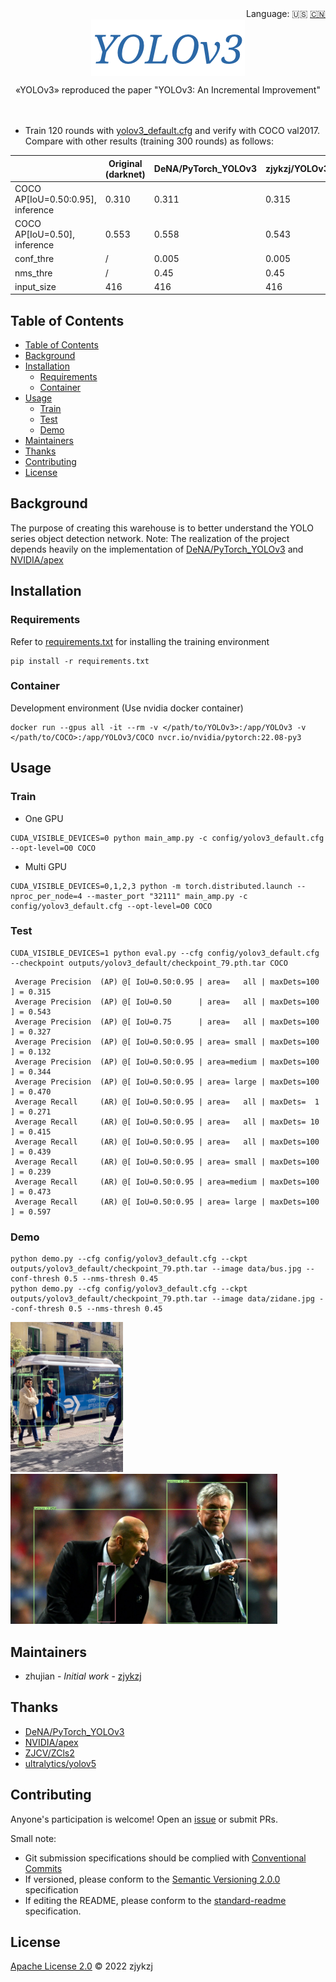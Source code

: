 <div align="right">
  Language:
    🇺🇸
  <a title="Chinese" href="./README.zh-CN.md">🇨🇳</a>
</div>

<div align="center"><a title="" href="https://github.com/zjykzj/YOLOv3"><img align="center" src="./imgs/YOLOv3.png" alt=""></a></div>

<p align="center">
  «YOLOv3» reproduced the paper "YOLOv3: An Incremental Improvement"
<br>
<br>
  <a href="https://github.com/RichardLitt/standard-readme"><img src="https://img.shields.io/badge/standard--readme-OK-green.svg?style=flat-square" alt=""></a>
  <a href="https://conventionalcommits.org"><img src="https://img.shields.io/badge/Conventional%20Commits-1.0.0-yellow.svg" alt=""></a>
  <a href="http://commitizen.github.io/cz-cli/"><img src="https://img.shields.io/badge/commitizen-friendly-brightgreen.svg" alt=""></a>
</p>

* Train 120 rounds with [yolov3_default.cfg](./config/yolov3_default.cfg) and verify with COCO val2017. Compare with other results (training 300 rounds) as follows:

<!-- <style type="text/css">
.tg  {border-collapse:collapse;border-spacing:0;}
.tg td{border-color:black;border-style:solid;border-width:1px;font-family:Arial, sans-serif;font-size:14px;
  overflow:hidden;padding:10px 5px;word-break:normal;}
.tg th{border-color:black;border-style:solid;border-width:1px;font-family:Arial, sans-serif;font-size:14px;
  font-weight:normal;overflow:hidden;padding:10px 5px;word-break:normal;}
.tg .tg-c3ow{border-color:inherit;text-align:center;vertical-align:top}
.tg .tg-7btt{border-color:inherit;font-weight:bold;text-align:center;vertical-align:top}
</style> -->
<table class="tg">
<thead>
  <tr>
    <th class="tg-c3ow"></th>
    <th class="tg-7btt"><span style="font-style:normal">Original (darknet)</span></th>
    <th class="tg-7btt">DeNA/PyTorch_YOLOv3</th>
    <th class="tg-7btt">zjykzj/YOLOv3(This)</th>
  </tr>
</thead>
<tbody>
  <tr>
    <td class="tg-7btt">COCO AP[IoU=0.50:0.95], inference</td>
    <td class="tg-c3ow">0.310</td>
    <td class="tg-c3ow">0.311</td>
    <td class="tg-c3ow">0.315</td>
  </tr>
  <tr>
    <td class="tg-7btt">COCO AP[IoU=0.50], inference</td>
    <td class="tg-c3ow">0.553</td>
    <td class="tg-c3ow">0.558</td>
    <td class="tg-c3ow">0.543</td>
  </tr>
  <tr>
    <td class="tg-7btt">conf_thre</td>
    <td class="tg-c3ow">/</td>
    <td class="tg-c3ow">0.005</td>
    <td class="tg-c3ow">0.005</td>
  </tr>
  <tr>
    <td class="tg-7btt">nms_thre</td>
    <td class="tg-c3ow">/</td>
    <td class="tg-c3ow">0.45</td>
    <td class="tg-c3ow">0.45</td>
  </tr>
  <tr>
    <td class="tg-7btt">input_size</td>
    <td class="tg-c3ow">416</td>
    <td class="tg-c3ow">416</td>
    <td class="tg-c3ow">416</td>
  </tr>
</tbody>
</table>

## Table of Contents

- [Table of Contents](#table-of-contents)
- [Background](#background)
- [Installation](#installation)
  - [Requirements](#requirements)
  - [Container](#container)
- [Usage](#usage)
  - [Train](#train)
  - [Test](#test)
  - [Demo](#demo)
- [Maintainers](#maintainers)
- [Thanks](#thanks)
- [Contributing](#contributing)
- [License](#license)

## Background

The purpose of creating this warehouse is to better understand the YOLO series object detection network. Note: The
realization of the project depends heavily on the implementation
of [DeNA/PyTorch_YOLOv3](https://github.com/DeNA/PyTorch_YOLOv3) and [NVIDIA/apex](https://github.com/NVIDIA/apex)

## Installation

### Requirements

Refer to [requirements.txt](./requirements.txt) for installing the training environment

```shell
pip install -r requirements.txt
```

### Container

Development environment (Use nvidia docker container)

```shell
docker run --gpus all -it --rm -v </path/to/YOLOv3>:/app/YOLOv3 -v </path/to/COCO>:/app/YOLOv3/COCO nvcr.io/nvidia/pytorch:22.08-py3
```

## Usage

### Train

* One GPU

```shell
CUDA_VISIBLE_DEVICES=0 python main_amp.py -c config/yolov3_default.cfg --opt-level=O0 COCO
```

* Multi GPU

```shell
CUDA_VISIBLE_DEVICES=0,1,2,3 python -m torch.distributed.launch --nproc_per_node=4 --master_port "32111" main_amp.py -c config/yolov3_default.cfg --opt-level=O0 COCO
```

### Test

```shell
CUDA_VISIBLE_DEVICES=1 python eval.py --cfg config/yolov3_default.cfg --checkpoint outputs/yolov3_default/checkpoint_79.pth.tar COCO
```

```text
 Average Precision  (AP) @[ IoU=0.50:0.95 | area=   all | maxDets=100 ] = 0.315
 Average Precision  (AP) @[ IoU=0.50      | area=   all | maxDets=100 ] = 0.543
 Average Precision  (AP) @[ IoU=0.75      | area=   all | maxDets=100 ] = 0.327
 Average Precision  (AP) @[ IoU=0.50:0.95 | area= small | maxDets=100 ] = 0.132
 Average Precision  (AP) @[ IoU=0.50:0.95 | area=medium | maxDets=100 ] = 0.344
 Average Precision  (AP) @[ IoU=0.50:0.95 | area= large | maxDets=100 ] = 0.470
 Average Recall     (AR) @[ IoU=0.50:0.95 | area=   all | maxDets=  1 ] = 0.271
 Average Recall     (AR) @[ IoU=0.50:0.95 | area=   all | maxDets= 10 ] = 0.415
 Average Recall     (AR) @[ IoU=0.50:0.95 | area=   all | maxDets=100 ] = 0.439
 Average Recall     (AR) @[ IoU=0.50:0.95 | area= small | maxDets=100 ] = 0.239
 Average Recall     (AR) @[ IoU=0.50:0.95 | area=medium | maxDets=100 ] = 0.473
 Average Recall     (AR) @[ IoU=0.50:0.95 | area= large | maxDets=100 ] = 0.597
```

### Demo

```shell
python demo.py --cfg config/yolov3_default.cfg --ckpt outputs/yolov3_default/checkpoint_79.pth.tar --image data/bus.jpg --conf-thresh 0.5 --nms-thresh 0.45
python demo.py --cfg config/yolov3_default.cfg --ckpt outputs/yolov3_default/checkpoint_79.pth.tar --image data/zidane.jpg --conf-thresh 0.5 --nms-thresh 0.45
```

<p align="left"><img src="assets/bus.jpg" height="240"\>  <img src="assets/zidane.jpg" height="240"\></p>

## Maintainers

* zhujian - *Initial work* - [zjykzj](https://github.com/zjykzj)

## Thanks

* [DeNA/PyTorch_YOLOv3](https://github.com/DeNA/PyTorch_YOLOv3)
* [NVIDIA/apex](https://github.com/NVIDIA/apex)
* [ZJCV/ZCls2](https://github.com/ZJCV/ZCls2)
* [ultralytics/yolov5](https://github.com/ultralytics/yolov5)

## Contributing

Anyone's participation is welcome! Open an [issue](https://github.com/zjykzj/YOLOv3/issues) or submit PRs.

Small note:

* Git submission specifications should be complied
  with [Conventional Commits](https://www.conventionalcommits.org/en/v1.0.0-beta.4/)
* If versioned, please conform to the [Semantic Versioning 2.0.0](https://semver.org) specification
* If editing the README, please conform to the [standard-readme](https://github.com/RichardLitt/standard-readme)
  specification.

## License

[Apache License 2.0](LICENSE) © 2022 zjykzj